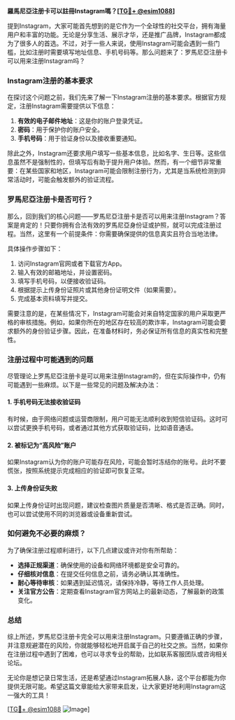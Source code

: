 **羅馬尼亞注册卡可以註冊Instagram嗎？[[TG💪+ @esim1088](https://t.me/s/esim1088)]**

提到Instagram，大家可能首先想到的是它作为一个全球性的社交平台，拥有海量用户和丰富的功能。无论是分享生活、展示才华，还是推广品牌，Instagram都成为了很多人的首选。不过，对于一些人来说，使用Instagram可能会遇到一些门槛，比如注册时需要填写地址信息、手机号码等。那么问题来了：罗馬尼亞注册卡可以用来注册Instagram吗？

### Instagram注册的基本要求

在探讨这个问题之前，我们先来了解一下Instagram注册的基本要求。根据官方规定，注册Instagram需要提供以下信息：

1. **有效的电子邮件地址**：这是你的账户登录凭证。
2. **密码**：用于保护你的账户安全。
3. **手机号码**：用于验证身份以及接收重要通知。

除此之外，Instagram还要求用户填写一些基本信息，比如名字、生日等。这些信息虽然不是强制性的，但填写后有助于提升用户体验。然而，有一个细节非常重要：在某些国家和地区，Instagram可能会限制注册行为，尤其是当系统检测到异常活动时，可能会触发额外的验证流程。

### 罗馬尼亞注册卡是否可行？

那么，回到我们的核心问题——罗馬尼亞注册卡是否可以用来注册Instagram？答案是肯定的！只要你拥有合法有效的罗馬尼亞身份证或护照，就可以完成注册过程。当然，这里有一个前提条件：你需要确保提供的信息真实且符合当地法律。

具体操作步骤如下：
1. 访问Instagram官网或者下载官方App。
2. 输入有效的邮箱地址，并设置密码。
3. 填写手机号码，以便接收验证码。
4. 根据提示上传身份证照片或其他身份证明文件（如果需要）。
5. 完成基本资料填写并提交。

需要注意的是，在某些情况下，Instagram可能会对来自特定国家的用户采取更严格的审核措施。例如，如果你所在的地区存在较高的欺诈率，Instagram可能会要求额外的身份验证步骤。因此，在准备材料时，务必保证所有信息的真实性和完整性。

### 注册过程中可能遇到的问题

尽管理论上罗馬尼亞注册卡是可以用来注册Instagram的，但在实际操作中，仍有可能遇到一些麻烦。以下是一些常见的问题及解决办法：

#### 1. 手机号码无法接收验证码
有时候，由于网络问题或运营商限制，用户可能无法顺利收到短信验证码。这时可以尝试更换手机号码，或者通过其他方式获取验证码，比如语音通话。

#### 2. 被标记为“高风险”账户
如果Instagram认为你的账户可能存在风险，可能会暂时冻结你的账号。此时不要慌张，按照系统提示完成相应的验证即可恢复正常。

#### 3. 上传身份证失败
如果上传身份证时出现问题，建议检查图片质量是否清晰、格式是否正确。同时，也可以尝试使用不同的浏览器或设备重新尝试。

### 如何避免不必要的麻烦？

为了确保注册过程顺利进行，以下几点建议或许对你有所帮助：

- **选择正规渠道**：确保使用的设备和网络环境都是安全可靠的。
- **仔细核对信息**：在提交任何信息之前，请务必确认其准确性。
- **耐心等待审核**：如果遇到延迟情况，请保持冷静，等待工作人员处理。
- **关注官方公告**：定期查看Instagram官方网站上的最新动态，了解最新的政策变化。

### 总结

综上所述，罗馬尼亞注册卡完全可以用来注册Instagram。只要遵循正确的步骤，并注意规避潜在的风险，你就能够轻松地开启属于自己的社交之旅。当然，如果你在注册过程中遇到了困难，也可以寻求专业的帮助，比如联系客服团队或咨询相关论坛。

无论你是想记录日常生活，还是希望通过Instagram拓展人脉，这个平台都能为你提供无限可能。希望这篇文章能给大家带来启发，让大家更好地利用Instagram这一强大的工具！

[[TG💪+ @esim1088](https://t.me/s/esim1088) ![Image](https://i.postimg.cc/4NQfJmqS/Snipaste-2025-05-13-00-14-12.png)]